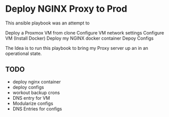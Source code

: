 # Deploy NGINX Proxy to Prod

This ansible playbook was an attempt to

Deploy a Proxmox VM from clone
Configure VM network settings
Configure VM (Install Docker)
Deploy my NGINX docker container
Depoy Configs

The Idea is to run this playbook to bring my Proxy server up an in an operational state.



## TODO
 - deploy nginx container
 - deploy configs
 - workout backup crons
 - DNS entry for VM
 - Modularize configs
 - DNS Entries for configs


